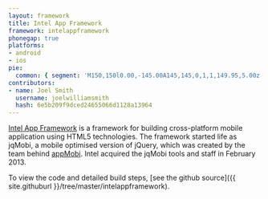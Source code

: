 ```yaml
---
layout: framework
title: Intel App Framework
framework: intelappframework
phonegap: true
platforms:
- android
- ios
pie:
  common: { segment: 'M150,150l0.00,-145.00A145,145,0,1,1,149.95,5.00z' }
contributors:
- name: Joel Smith
  username: joelwilliamsmith
  hash: 6e5b209f9dced24655066d1128a13964
---
```

[Intel App Framework](http://app-framework-software.intel.com/) is a framework for building cross-platform mobile application using HTML5 technologies. The framework started life as jqMobi, a mobile optimised version of jQuery, which was created by the team behind [appMobi](http://www.appmobi.com/). Intel acquired the jqMobi tools and staff in February 2013.

To view the code and detailed build steps, [see the github source]({{ site.githuburl }}/tree/master/intelappframework).
